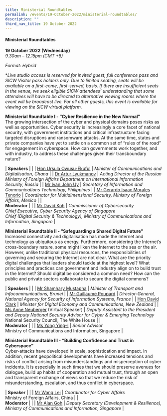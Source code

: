 ```yaml
---
title: Ministerial Roundtables
permalink: /events/19-October-2022/ministerial-roundtables/
description: ""
third_nav_title: 19 October 2022
---
```

#### **Ministerial Roundtables**
 
**19 October 2022 (Wednesday)**  
*9.30am – 12.15pm (GMT +8)*

*Format: Hybrid*

**Live studio access is reserved for invited guest, full conference pass and SICW Visitor pass holders only. Due to limited seating, seats will be available on a first-come, first-served, basis. If there are insufficient seats in the venue, we seek eligible SICW attendees’ understanding that some attendees will have to be directed to alternative viewing rooms where the event will be broadcast live. For all other guests, this event is available for viewing on the SICW virtual platform.*

**Ministerial Roundtable I - “Cyber Resilience in the New Normal”** 
<br>The growing intersection of the cyber and physical domains poses risks as well as opportunities. Cyber security is increasingly a core facet of national security, with government institutions and critical infrastructure facing targeted disruptions and ransomware attacks. At the same time, states and private companies have yet to settle on a common set of “rules of the road” for engagement in cyberspace. How can governments work together, and with industry, to address these challenges given their transboundary nature?

| **Speakers**    |                                                              |
| [Hon Ursula Owusu-Ekuful](/speaker-Ursula-Owusu-Ekuful)  | *Minister of Communications and Digitalisation, Ghana*                  |
| [Dr Artur Lyukmanov](/speaker-Dr-Artur-Lyukmanov)  | *Acting Director of the Russian Ministry of Foreign Affairs Department on International Information Security, Russia*                  |
| [Mr Ivan John Uy](/speaker-ivan-john)  | *Secretary of Information and Communications Technology, Philippines*                  |
| [Mr Gerardo Isaac Morales Tenorio](/speaker-Isaac-Morales)  | *Coordinator for Multidimensional Security, Ministry of Foreign Affairs, Mexico*                  |
| <br>**Moderator**    |                                                              |
| [Mr David Koh](/moderator-david-koh)  | *Commissioner of Cybersecurity <br>Chief Executive, Cyber Security Agency of Singapore <br>Chief (Digital Security & Technology), Ministry of Communications and Information, Singapore*                  |

**Ministerial Roundtable II - “Safeguarding a Shared Digital Future”** 
<br>Increased connectivity and digitalisation has made the Internet and technology as ubiquitous as energy. Furthermore, considering the Internet’s cross-boundary nature, some might liken the Internet to the sea or the air. However, unlike traditional physical resources, the responsibilities of governing and securing the Internet are not clear. What are the priority digital challenges that leaders should tackle at the highest level? What principles and practices can government and industry align on to build trust in the Internet? Should digital be considered a common need? How can the public and private sectors collaborate to secure the digital commons?

| **Speakers**    |                                                              |
| [Mr Shamhary Mustapha](/speaker-Shamhary-Mustapha)  | *Minister of Transport and Infocommunications, Brunei*                  |
| [Mr Guillaume Poupard](/speaker-Guillaume-Poupard)  | *Director-General, National Agency for Security of Information Systems, France*                  |
| [Hon David Clark](/speaker-david-clark)  | *Minister for Digital Economy and Communications, New Zealand*                  |
| [Ms Anne Neuberger](/speaker-Anne-Neuberger/) (Virtual Speaker) | *Deputy Assistant to the President and Deputy National Security Advisor for Cyber & Emerging Technology*<br>National Security Council, The White House                  |
| <br>**Moderator**    |                                                              |
| [Ms Yong Ying–I](/moderator-yong-ying-I)  | *Senior Advisor*<br>Ministry of Communications and Information, Singapore 
                  |

**Ministerial Roundtable III - “Building Confidence and Trust in Cyberspace”**
<br>Cyber-attacks have developed in scale, sophistication and impact. In addition, recent geopolitical developments have increased tensions and risks of conflict arising from misunderstandings and misperception of cyber incidents. It is especially in such times that we should preserve avenues for dialogue, build up habits of cooperation and mutual trust, through an open and transparent exchange of views so that we reduce the risk of misunderstanding, escalation, and thus conflict in cyberspace.

| **Speaker**    |                                                              |
| [Mr Wang Lei](/speaker-wang-lei)  | *Coordinator for Cyber Affairs*<br>Ministry of Foreign Affairs, China                  |
| <br>**Moderator**    |                                                              |
| [Mr Alan Goh](/moderator-alan-goh)  | *Deputy Secretary (Development & Resilience), <br>Ministry of Communications and Information, Singapore*                  |